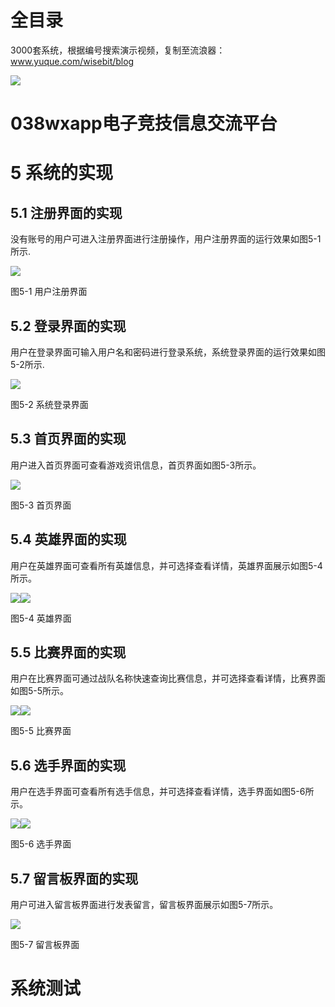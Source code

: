 # 全目录

3000套系统，根据编号搜索演示视频，复制至流浪器：www.yuque.com/wisebit/blog


![](https://bitwise.oss-cn-heyuan.aliyuncs.com/2024/11/06/qq_wechat.png)
# 038wxapp电子竞技信息交流平台
# 5 系统的实现
## 5.1 注册界面的实现
没有账号的用户可进入注册界面进行注册操作，用户注册界面的运行效果如图5-1所示.

![](/md/blog.013.png)

图5-1  用户注册界面
## 5.2 登录界面的实现
用户在登录界面可输入用户名和密码进行登录系统，系统登录界面的运行效果如图5-2所示.

![](/md/blog.014.png)

图5-2  系统登录界面
## 5.3 首页界面的实现
用户进入首页界面可查看游戏资讯信息，首页界面如图5-3所示。

![](/md/blog.015.png)

图5-3  首页界面
## 5.4 英雄界面的实现
用户在英雄界面可查看所有英雄信息，并可选择查看详情，英雄界面展示如图5-4所示。

![](/md/blog.016.png)![](/md/blog.017.png)

图5-4  英雄界面
## 5.5 比赛界面的实现
用户在比赛界面可通过战队名称快速查询比赛信息，并可选择查看详情，比赛界面如图5-5所示。

![](/md/blog.018.png)![](/md/blog.019.png)

图5-5  比赛界面
## 5.6 选手界面的实现
用户在选手界面可查看所有选手信息，并可选择查看详情，选手界面如图5-6所示。

![](/md/blog.020.png)![](/md/blog.021.png)

图5-6  选手界面
## 5.7 留言板界面的实现
用户可进入留言板界面进行发表留言，留言板界面展示如图5-7所示。

![](/md/blog.022.png)

图5-7  留言板界面

# 系统测试










